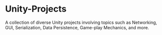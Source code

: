 # Unity-Projects
A collection of diverse Unity projects involving topics such as Networking, GUI, Serialization, Data Persistence, Game-play Mechanics, and more.
